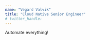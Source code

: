 ```yaml
---
name: "Vegard Valvik"
title: "Cloud Native Senior Engineer"
# twitter_handle: 
---
```

Automate everything!
